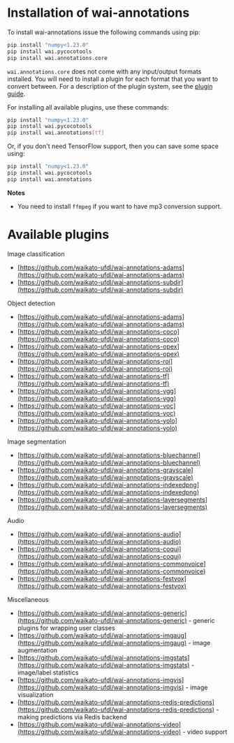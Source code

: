 # Installation of wai-annotations

To install wai-annotations issue the following commands using pip:

```bash
pip install "numpy<1.23.0"
pip install wai.pycocotools
pip install wai.annotations.core
```

`wai.annotations.core` does not come with any input/output formats installed. You will need to install a plugin for each
format that you want to convert between. For a description of the plugin system, see the [plugin guide](plugin.md).

For installing all available plugins, use these commands:

```bash
pip install "numpy<1.23.0"
pip install wai.pycocotools
pip install wai.annotations[tf]
```

Or, if you don't need TensorFlow support, then you can save some space using:

```bash
pip install "numpy<1.23.0"
pip install wai.pycocotools
pip install wai.annotations
```

**Notes**

* You need to install `ffmpeg` if you want to have mp3 conversion support. 


# Available plugins

Image classification

  * [https://github.com/waikato-ufdl/wai-annotations-adams](https://github.com/waikato-ufdl/wai-annotations-adams)
  * [https://github.com/waikato-ufdl/wai-annotations-subdir](https://github.com/waikato-ufdl/wai-annotations-subdir)

Object detection

  * [https://github.com/waikato-ufdl/wai-annotations-adams](https://github.com/waikato-ufdl/wai-annotations-adams)
  * [https://github.com/waikato-ufdl/wai-annotations-coco](https://github.com/waikato-ufdl/wai-annotations-coco)
  * [https://github.com/waikato-ufdl/wai-annotations-opex](https://github.com/waikato-ufdl/wai-annotations-opex)
  * [https://github.com/waikato-ufdl/wai-annotations-roi](https://github.com/waikato-ufdl/wai-annotations-roi)
  * [https://github.com/waikato-ufdl/wai-annotations-tf](https://github.com/waikato-ufdl/wai-annotations-tf)
  * [https://github.com/waikato-ufdl/wai-annotations-vgg](https://github.com/waikato-ufdl/wai-annotations-vgg)
  * [https://github.com/waikato-ufdl/wai-annotations-voc](https://github.com/waikato-ufdl/wai-annotations-voc)
  * [https://github.com/waikato-ufdl/wai-annotations-yolo](https://github.com/waikato-ufdl/wai-annotations-yolo)
    
Image segmentation

  * [https://github.com/waikato-ufdl/wai-annotations-bluechannel](https://github.com/waikato-ufdl/wai-annotations-bluechannel)
  * [https://github.com/waikato-ufdl/wai-annotations-grayscale](https://github.com/waikato-ufdl/wai-annotations-grayscale)
  * [https://github.com/waikato-ufdl/wai-annotations-indexedpng](https://github.com/waikato-ufdl/wai-annotations-indexedpng)
  * [https://github.com/waikato-ufdl/wai-annotations-layersegments](https://github.com/waikato-ufdl/wai-annotations-layersegments)

Audio

  * [https://github.com/waikato-ufdl/wai-annotations-audio](https://github.com/waikato-ufdl/wai-annotations-audio)
  * [https://github.com/waikato-ufdl/wai-annotations-coqui](https://github.com/waikato-ufdl/wai-annotations-coqui)
  * [https://github.com/waikato-ufdl/wai-annotations-commonvoice](https://github.com/waikato-ufdl/wai-annotations-commonvoice)
  * [https://github.com/waikato-ufdl/wai-annotations-festvox](https://github.com/waikato-ufdl/wai-annotations-festvox)

Miscellaneous

  * [https://github.com/waikato-ufdl/wai-annotations-generic](https://github.com/waikato-ufdl/wai-annotations-generic) - generic plugins for wrapping user classes
  * [https://github.com/waikato-ufdl/wai-annotations-imgaug](https://github.com/waikato-ufdl/wai-annotations-imgaug) - image augmentation
  * [https://github.com/waikato-ufdl/wai-annotations-imgstats](https://github.com/waikato-ufdl/wai-annotations-imgstats) - image/label statistics
  * [https://github.com/waikato-ufdl/wai-annotations-imgvis](https://github.com/waikato-ufdl/wai-annotations-imgvis) - image visualization
  * [https://github.com/waikato-ufdl/wai-annotations-redis-predictions](https://github.com/waikato-ufdl/wai-annotations-redis-predictions) - making predictions via Redis backend
  * [https://github.com/waikato-ufdl/wai-annotations-video](https://github.com/waikato-ufdl/wai-annotations-video) - video support
